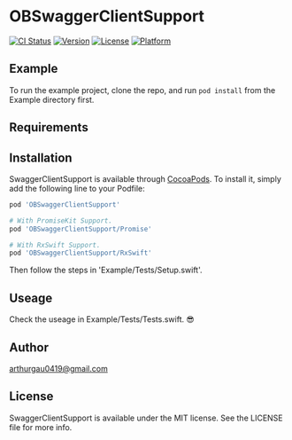 # OBSwaggerClientSupport

[![CI Status](https://img.shields.io/travis/arthurgau0419@gmail.com/SwaggerClientSupport.svg?style=flat)](https://travis-ci.org/arthurgau0419@gmail.com/SwaggerClientSupport)
[![Version](https://img.shields.io/cocoapods/v/SwaggerClientSupport.svg?style=flat)](https://cocoapods.org/pods/OBSwaggerClientSupport)
[![License](https://img.shields.io/cocoapods/l/SwaggerClientSupport.svg?style=flat)](https://cocoapods.org/pods/OBSwaggerClientSupport)
[![Platform](https://img.shields.io/cocoapods/p/SwaggerClientSupport.svg?style=flat)](https://cocoapods.org/pods/OBSwaggerClientSupport)

## Example

To run the example project, clone the repo, and run `pod install` from the Example directory first.

## Requirements

## Installation

SwaggerClientSupport is available through [CocoaPods](https://cocoapods.org). To install
it, simply add the following line to your Podfile:

```ruby
pod 'OBSwaggerClientSupport'

# With PromiseKit Support.
pod 'OBSwaggerClientSupport/Promise'

# With RxSwift Support.
pod 'OBSwaggerClientSupport/RxSwift'
```

Then follow the steps in 'Example/Tests/Setup.swift'. 

## Useage

Check the useage in Example/Tests/Tests.swift. 😎

## Author

arthurgau0419@gmail.com

## License

SwaggerClientSupport is available under the MIT license. See the LICENSE file for more info.

